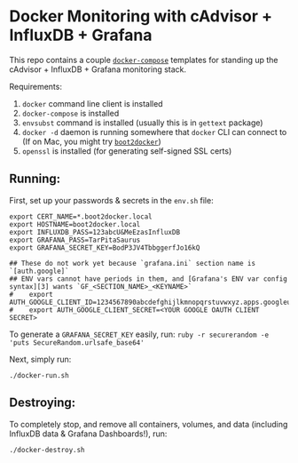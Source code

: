 Docker Monitoring with cAdvisor + InfluxDB + Grafana
====================================================

This repo contains a couple [`docker-compose`][1] templates for standing up the cAdvisor + InfluxDB + Grafana monitoring stack.

Requirements:

1. `docker` command line client is installed
2. `docker-compose` is installed
3. `envsubst` command is installed (usually this is in `gettext` package)
4. `docker -d` daemon is running somewhere that `docker` CLI can connect to (If on Mac, you might try [`boot2docker`][2])
5. `openssl` is installed (for generating self-signed SSL certs)

## Running:

First, set up your passwords & secrets in the `env.sh` file:


    export CERT_NAME=*.boot2docker.local
    export HOSTNAME=boot2docker.local
    export INFLUXDB_PASS=123abcU&MeEzasInfluxDB
    export GRAFANA_PASS=TarPitaSaurus
    export GRAFANA_SECRET_KEY=BodP3JV4TbbggerfJo16kQ
    
    ## These do not work yet because `grafana.ini` section name is `[auth.google]`
    ## ENV vars cannot have periods in them, and [Grafana's ENV var config syntax][3] wants `GF_<SECTION_NAME>_<KEYNAME>`
    #    export AUTH_GOOGLE_CLIENT_ID=1234567890abcdefghijlkmnopqrstuvwxyz.apps.googleusercontent.com
    #    export AUTH_GOOGLE_CLIENT_SECRET=<YOUR GOOGLE OAUTH CLIENT SECRET>
    
To generate a `GRAFANA_SECRET_KEY` easily, run: `ruby -r securerandom -e 'puts SecureRandom.urlsafe_base64'`

Next, simply run:

`./docker-run.sh`

## Destroying:

To completely stop, and remove all containers, volumes, and data (including InfluxDB data & Grafana Dashboards!), run:

`./docker-destroy.sh`

[1]: https://docs.docker.com/compose/
[2]: http://boot2docker.io
[3]: https://github.com/grafana/grafana/blob/master/docs/sources/installation/configuration.md#using-environment-variables
